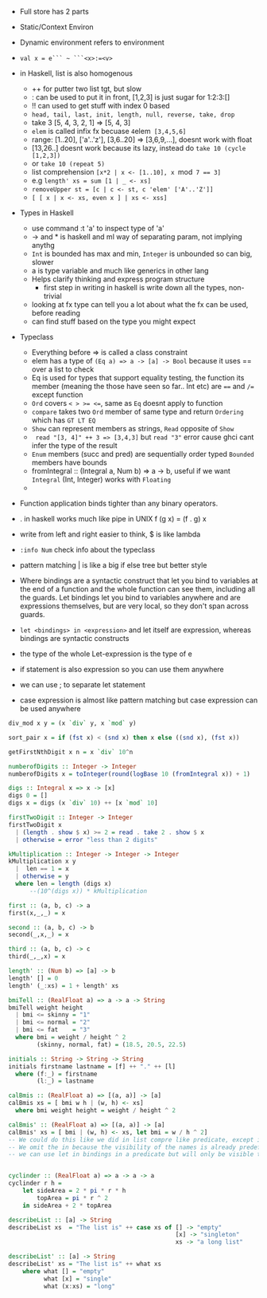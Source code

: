 - Full store has 2 parts

- Static/Context Environ
- Dynamic environment refers to environment
- `val x = e``` ~ ```<x>:=<v>`
- in Haskell, list is also homogenous
	- ++ for putter two list tgt, but slow
	- : can be used to put it in front, [1,2,3] is just sugar for 1:2:3:[]
	- !! can used to get stuff with index 0 based
	- `head, tail, last, init, length, null, reverse, take, drop`
	- take 3 [5, 4, 3, 2, 1] => [5, 4, 3]
	- `elem` is called infix fx becuase ` 4 `elem` [3,4,5,6]`
	- range: [1..20], ['a'..'z'], [3,6..20] => [3,6,9,...], doesnt work with float
	- [13,26..] doesnt work because its lazy, instead do `take 10 (cycle [1,2,3])`
	- or `take 10 (repeat 5)`
	- list comprehension `[x*2 | x <- [1..10], x `mod` 7 == 3]`
	- e.g `length' xs = sum [1 | _ <- xs]`
	- `removeUpper st = [c | c <- st, c 'elem' ['A'..'Z']]`
	- `[ [ x | x <- xs, even x ] | xs <- xss]`

- Types in Haskell
	- use command :t 'a' to inspect type of 'a'
	- -> and * is haskell and ml way of separating param, not implying anythg
	- `Int` is bounded has max and min, `Integer` is unbounded so can big, slower
	- a is type variable and much like generics in other lang
	- Helps clarify thinking and express program structure
		- first step in writing in haskell is write down all the types, non-trivial
	- looking at fx type can tell you a lot about what the fx can be used, before reading
	- can find stuff based on the type you might expect

- Typeclass
	- Everything before => is called a class constraint
	- elem has a type of `(Eq a) => a -> [a] -> Bool` because it uses == over a list to check
	- Eq is used for types that support equality testing, the function its member (meaning the those have seen so far.. Int etc) are `==` and `/=` except function
	- `Ord` covers `< > >= <=`, same as `Eq` doesnt apply to function
	- `compare` takes two `Ord` member of same type and return `Ordering` which has `GT LT EQ`
	- `Show` can represent members as strings, `Read` opposite of `Show`
	- ` read "[3, 4]" ++ 3 => [3,4,3]` but `read "3"` error cause ghci cant infer the type of the result
	- `Enum` members (succ and pred) are sequentially order typed `Bounded` members have bounds
	- fromIntegral :: (Integral a, Num b) => a -> b, useful if we want `Integral` (Int, Integer) works with `Floating`
	- 

- Function application binds tighter than any binary operators.
- . in haskell works much like pipe in UNIX f (g x) = (f . g) x
- write from left and right easier to think, $ is like lambda
- `:info Num` check info about the typeclass
- pattern matching | is like a big if else tree but better style
- Where bindings are a syntactic construct that let you bind to variables at the end of a function and the whole function can see them, including all the guards. Let bindings let you bind to variables anywhere and are expressions themselves, but are very local, so they don't span across guards.
- `let <bindings> in <expression>` and let itself are expression, whereas bindings are syntactic constructs
- the type of the whole Let-expression is the type of e
- if statement is also expression so you can use them anywhere
- we can use ; to separate let statement
- case expression is almost like pattern matching but case expression can be used anywhere

```haskell
div_mod x y = (x `div` y, x `mod` y)

sort_pair x = if (fst x) < (snd x) then x else ((snd x), (fst x))

getFirstNthDigit x n = x `div` 10^n

numberofDigits :: Integer -> Integer
numberofDigits x = toInteger(round(logBase 10 (fromIntegral x)) + 1)

digs :: Integral x => x -> [x]
digs 0 = []
digs x = digs (x `div` 10) ++ [x `mod` 10]

firstTwoDigit :: Integer -> Integer
firstTwoDigit x
  | (length . show $ x) >= 2 = read . take 2 . show $ x
  | otherwise = error "less than 2 digits"

kMultiplication :: Integer -> Integer -> Integer
kMultiplication x y 
  |  len == 1 = x
  | otherwise = y
  where len = length (digs x)
      --(10^(digs x)) * kMultiplication 

first :: (a, b, c) -> a
first(x,_,_) = x

second :: (a, b, c) -> b
second(_,x,_) = x

third :: (a, b, c) -> c
third(_,_,x) = x

length' :: (Num b) => [a] -> b
length' [] = 0
length' (_:xs) = 1 + length' xs

bmiTell :: (RealFloat a) => a -> a -> String
bmiTell weight height
  | bmi <= skinny = "1"
  | bmi <= normal = "2"
  | bmi <= fat    = "3"
  where bmi = weight / height ^ 2
        (skinny, normal, fat) = (18.5, 20.5, 22.5)

initials :: String -> String -> String
initials firstname lastname = [f] ++ "." ++ [l]
  where (f:_) = firstname
        (l:_) = lastname

calBmis :: (RealFloat a) => [(a, a)] -> [a]
calBmis xs = [ bmi w h | (w, h) <- xs]
  where bmi weight height = weight / height ^ 2

calBmis' :: (RealFloat a) => [(a, a)] -> [a]
calBmis' xs = [ bmi | (w, h) <- xs, let bmi = w / h ^ 2]
-- We could do this like we did in list compre like predicate, except it doesnt filter
-- We omit the in because the visibility of the names is already predefined there
-- we can use let in bindings in a predicate but will only be visible to that predicate


cyclinder :: (RealFloat a) => a -> a -> a
cyclinder r h = 
    let sideArea = 2 * pi * r * h
        topArea = pi * r ^ 2
    in sideArea + 2 * topArea

describeList :: [a] -> String
describeList xs  = "The list is" ++ case xs of [] -> "empty"
                                               [x] -> "singleton"
                                               xs -> "a long list"

describeList' :: [a] -> String
describeList' xs = "The list is" ++ what xs
    where what [] = "empty"
          what [x] = "single"
          what (x:xs) = "long"
```
